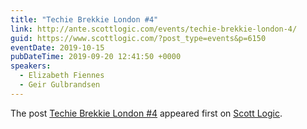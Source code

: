 ```yaml
---
title: "Techie Brekkie London #4"
link: http://ante.scottlogic.com/events/techie-brekkie-london-4/
guid: https://www.scottlogic.com/?post_type=events&p=6150
eventDate: 2019-10-15
pubDateTime: 2019-09-20 12:41:50 +0000
speakers:
  - Elizabeth Fiennes
  - Geir Gulbrandsen
---
```


<p>The post <a rel="nofollow" href="http://ante.scottlogic.com/events/techie-brekkie-london-4/">Techie Brekkie London #4</a> appeared first on <a rel="nofollow" href="http://ante.scottlogic.com">Scott Logic</a>.</p>